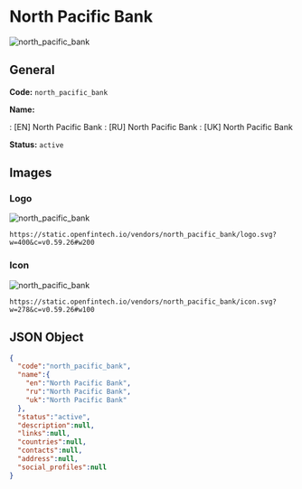 
# North Pacific Bank 
![north_pacific_bank](https://static.openfintech.io/vendors/north_pacific_bank/logo.svg?w=400&c=v0.59.26#w200)  

## General 
 
**Code:** `north_pacific_bank` 
 
**Name:** 
 
:	[EN] North Pacific Bank 
:	[RU] North Pacific Bank 
:	[UK] North Pacific Bank 
 
**Status:** `active` 
 

## Images 

### Logo 
 
![north_pacific_bank](https://static.openfintech.io/vendors/north_pacific_bank/logo.svg?w=400&c=v0.59.26#w200)  

```
https://static.openfintech.io/vendors/north_pacific_bank/logo.svg?w=400&c=v0.59.26#w200
```  

### Icon 
 
![north_pacific_bank](https://static.openfintech.io/vendors/north_pacific_bank/icon.svg?w=278&c=v0.59.26#w100)  

```
https://static.openfintech.io/vendors/north_pacific_bank/icon.svg?w=278&c=v0.59.26#w100
```  

## JSON Object 

```json
{
  "code":"north_pacific_bank",
  "name":{
    "en":"North Pacific Bank",
    "ru":"North Pacific Bank",
    "uk":"North Pacific Bank"
  },
  "status":"active",
  "description":null,
  "links":null,
  "countries":null,
  "contacts":null,
  "address":null,
  "social_profiles":null
}
```  
